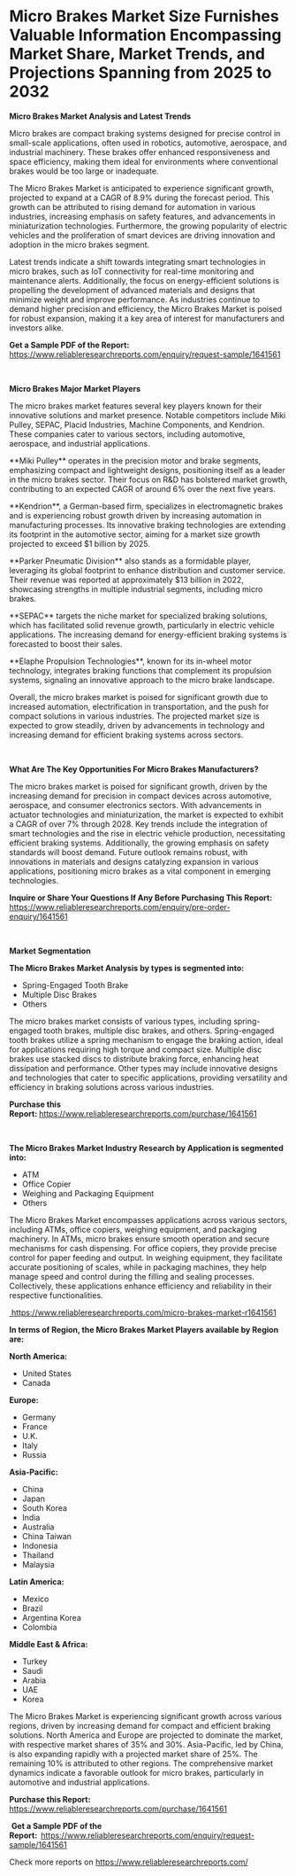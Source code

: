 <p><h1>Micro Brakes Market Size Furnishes Valuable Information Encompassing Market Share, Market Trends, and Projections Spanning from 2025 to 2032</h1></p><p><strong>Micro Brakes Market Analysis and Latest Trends</strong></p>
<p><p>Micro brakes are compact braking systems designed for precise control in small-scale applications, often used in robotics, automotive, aerospace, and industrial machinery. These brakes offer enhanced responsiveness and space efficiency, making them ideal for environments where conventional brakes would be too large or inadequate.</p><p>The Micro Brakes Market is anticipated to experience significant growth, projected to expand at a CAGR of 8.9% during the forecast period. This growth can be attributed to rising demand for automation in various industries, increasing emphasis on safety features, and advancements in miniaturization technologies. Furthermore, the growing popularity of electric vehicles and the proliferation of smart devices are driving innovation and adoption in the micro brakes segment.</p><p>Latest trends indicate a shift towards integrating smart technologies in micro brakes, such as IoT connectivity for real-time monitoring and maintenance alerts. Additionally, the focus on energy-efficient solutions is propelling the development of advanced materials and designs that minimize weight and improve performance. As industries continue to demand higher precision and efficiency, the Micro Brakes Market is poised for robust expansion, making it a key area of interest for manufacturers and investors alike.</p></p>
<p><strong>Get a Sample PDF of the Report:&nbsp;</strong> <a href="https://www.reliableresearchreports.com/enquiry/request-sample/1641561?utm_campaign=3105&utm_medium=2&utm_source=Github&utm_content=ia&utm_term=11042025&utm_id=micro-brakes">https://www.reliableresearchreports.com/enquiry/request-sample/1641561</a></p>
<p>&nbsp;</p>
<p><strong>Micro Brakes Major Market Players</strong></p>
<p><p>The micro brakes market features several key players known for their innovative solutions and market presence. Notable competitors include Miki Pulley, SEPAC, Placid Industries, Machine Components, and Kendrion. These companies cater to various sectors, including automotive, aerospace, and industrial applications.</p><p>**Miki Pulley** operates in the precision motor and brake segments, emphasizing compact and lightweight designs, positioning itself as a leader in the micro brakes sector. Their focus on R&D has bolstered market growth, contributing to an expected CAGR of around 6% over the next five years.</p><p>**Kendrion**, a German-based firm, specializes in electromagnetic brakes and is experiencing robust growth driven by increasing automation in manufacturing processes. Its innovative braking technologies are extending its footprint in the automotive sector, aiming for a market size growth projected to exceed $1 billion by 2025.</p><p>**Parker Pneumatic Division** also stands as a formidable player, leveraging its global footprint to enhance distribution and customer service. Their revenue was reported at approximately $13 billion in 2022, showcasing strengths in multiple industrial segments, including micro brakes.</p><p>**SEPAC** targets the niche market for specialized braking solutions, which has facilitated solid revenue growth, particularly in electric vehicle applications. The increasing demand for energy-efficient braking systems is forecasted to boost their sales.</p><p>**Elaphe Propulsion Technologies**, known for its in-wheel motor technology, integrates braking functions that complement its propulsion systems, signaling an innovative approach to the micro brake landscape.</p><p>Overall, the micro brakes market is poised for significant growth due to increased automation, electrification in transportation, and the push for compact solutions in various industries. The projected market size is expected to grow steadily, driven by advancements in technology and increasing demand for efficient braking systems across sectors.</p></p>
<p>&nbsp;</p>
<p><strong>What Are The Key Opportunities For Micro Brakes Manufacturers?</strong></p>
<p><p>The micro brakes market is poised for significant growth, driven by the increasing demand for precision in compact devices across automotive, aerospace, and consumer electronics sectors. With advancements in actuator technologies and miniaturization, the market is expected to exhibit a CAGR of over 7% through 2028. Key trends include the integration of smart technologies and the rise in electric vehicle production, necessitating efficient braking systems. Additionally, the growing emphasis on safety standards will boost demand. Future outlook remains robust, with innovations in materials and designs catalyzing expansion in various applications, positioning micro brakes as a vital component in emerging technologies.</p></p>
<p><strong>Inquire or Share Your Questions If Any Before Purchasing This Report:</strong> <a href="https://www.reliableresearchreports.com/enquiry/pre-order-enquiry/1641561?utm_campaign=3105&utm_medium=2&utm_source=Github&utm_content=ia&utm_term=11042025&utm_id=micro-brakes">https://www.reliableresearchreports.com/enquiry/pre-order-enquiry/1641561</a></p>
<p>&nbsp;</p>
<p><strong>Market Segmentation</strong></p>
<p><strong>The Micro Brakes Market Analysis by types is segmented into:</strong></p>
<p><ul><li>Spring-Engaged Tooth Brake</li><li>Multiple Disc Brakes</li><li>Others</li></ul></p>
<p><p>The micro brakes market consists of various types, including spring-engaged tooth brakes, multiple disc brakes, and others. Spring-engaged tooth brakes utilize a spring mechanism to engage the braking action, ideal for applications requiring high torque and compact size. Multiple disc brakes use stacked discs to distribute braking force, enhancing heat dissipation and performance. Other types may include innovative designs and technologies that cater to specific applications, providing versatility and efficiency in braking solutions across various industries.</p></p>
<p><strong>Purchase this Report:&nbsp;</strong><a href="https://www.reliableresearchreports.com/purchase/1641561?utm_campaign=3105&utm_medium=2&utm_source=Github&utm_content=ia&utm_term=11042025&utm_id=micro-brakes">https://www.reliableresearchreports.com/purchase/1641561</a></p>
<p>&nbsp;</p>
<p><strong>The Micro Brakes Market Industry Research by Application is segmented into:</strong></p>
<p><ul><li>ATM</li><li>Office Copier</li><li>Weighing and Packaging Equipment</li><li>Others</li></ul></p>
<p><p>The Micro Brakes Market encompasses applications across various sectors, including ATMs, office copiers, weighing equipment, and packaging machinery. In ATMs, micro brakes ensure smooth operation and secure mechanisms for cash dispensing. For office copiers, they provide precise control for paper feeding and output. In weighing equipment, they facilitate accurate positioning of scales, while in packaging machines, they help manage speed and control during the filling and sealing processes. Collectively, these applications enhance efficiency and reliability in their respective functionalities.</p></p>
<p><a href="https://www.reliableresearchreports.com/micro-brakes-market-r1641561?utm_campaign=3105&utm_medium=2&utm_source=Github&utm_content=ia&utm_term=11042025&utm_id=micro-brakes">&nbsp;https://www.reliableresearchreports.com/micro-brakes-market-r1641561</a></p>
<p><strong>In terms of Region, the Micro Brakes Market Players available by Region are:</strong></p>
<p>
    <p> <strong> North America: </strong>
        <ul>
            <li>United States</li>
            <li>Canada</li>
        </ul>
        </p> 
    <p> <strong> Europe: </strong>
        <ul>
            <li>Germany</li>
            <li>France</li>
            <li>U.K.</li>
            <li>Italy</li>
            <li>Russia</li>
        </ul>
        </p> 
    <p> <strong> Asia-Pacific: </strong>
        <ul>
            <li>China</li>
            <li>Japan</li>
            <li>South Korea</li>
            <li>India</li>
            <li>Australia</li>
            <li>China Taiwan</li>
            <li>Indonesia</li>
            <li>Thailand</li>
            <li>Malaysia</li>
        </ul>
        </p> 
    <p> <strong> Latin America: </strong>
        <ul>
            <li>Mexico</li>
            <li>Brazil</li>
            <li>Argentina Korea</li>
            <li>Colombia</li>
        </ul>
        </p> 
    <p> <strong> Middle East & Africa: </strong>
        <ul>
            <li>Turkey</li>
            <li>Saudi</li>
            <li>Arabia</li>
            <li>UAE</li>
            <li>Korea</li>
        </ul>
    </p>
    </p>
<p><p>The Micro Brakes Market is experiencing significant growth across various regions, driven by increasing demand for compact and efficient braking solutions. North America and Europe are projected to dominate the market, with respective market shares of 35% and 30%. Asia-Pacific, led by China, is also expanding rapidly with a projected market share of 25%. The remaining 10% is attributed to other regions. The comprehensive market dynamics indicate a favorable outlook for micro brakes, particularly in automotive and industrial applications.</p></p>
<p><strong>Purchase this Report: </strong><a href="https://www.reliableresearchreports.com/purchase/1641561?utm_campaign=3105&utm_medium=2&utm_source=Github&utm_content=ia&utm_term=11042025&utm_id=micro-brakes">https://www.reliableresearchreports.com/purchase/1641561</a></p>
<p>&nbsp;<strong>Get a Sample PDF of the Report:&nbsp;&nbsp;</strong><a href="https://www.reliableresearchreports.com/enquiry/request-sample/1641561?utm_campaign=3105&utm_medium=2&utm_source=Github&utm_content=ia&utm_term=11042025&utm_id=micro-brakes">https://www.reliableresearchreports.com/enquiry/request-sample/1641561</a></p>
<p><strong></strong></p>
<p>Check more reports on <a href="https://www.reliableresearchreports.com/?utm_campaign=3105&utm_medium=2&utm_source=Github&utm_content=ia&utm_term=11042025&utm_id=micro-brakes">https://www.reliableresearchreports.com/</a></p>